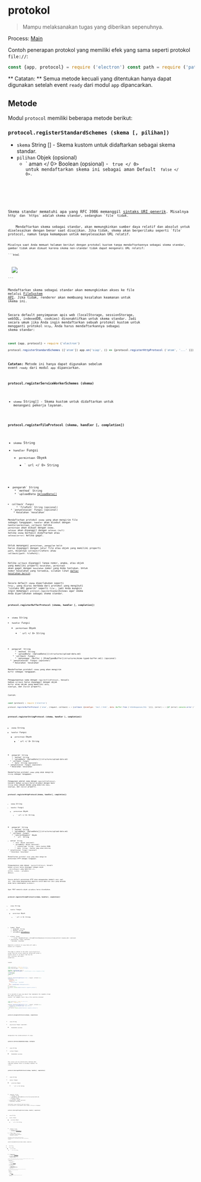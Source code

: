 # protokol

> Mampu melaksanakan tugas yang diberikan sepenuhnya.

Process: [Main](../glossary.md#main-process)

Contoh penerapan protokol yang memiliki efek yang sama seperti protokol `file://`:

```javascript
const {app, protocol} = require ('electron') const path = require ('path') app.on ('siap', () = & gt; {protocol.registerFileProtocol ('atom', (permintaan, callback) = & gt; {const url = request.url.substr (7) callback ({path: path.normalize (`$ {__ dirname} / $ {url}`)})}, (error) = & gt; {if (error) console.error ('Gagal mendaftar protokol')})})
```

** Catatan: ** Semua metode kecuali yang ditentukan hanya dapat digunakan setelah event ` ready ` dari modul ` app ` dipancarkan.

## Metode

Modul ` protocol ` memiliki beberapa metode berikut:

### `protocol.registerStandardSchemes (skema [, pilihan])`

* ` skema ` String [] - Skema kustom untuk didaftarkan sebagai skema standar.
* `pilihan` Objek (opsional) 
  * ` aman </ 0> Boolean (opsional) - <code> true </ 0> untuk mendaftarkan skema ini sebagai aman Default <code> false </ 0>.</li>
</ul></li>
</ul>

<p>Skema standar mematuhi apa yang RFC 3986 memanggil <a href="https://tools.ietf.org/html/rfc3986#section-3">sintaks URI generik</a>. Misalnya <code>http` dan `https` adalah skema standar, sedangkan `file` tidak.</p> 
    Mendaftarkan skema sebagai standar, akan memungkinkan sumber daya relatif dan absolut untuk diselesaikan dengan benar saat disajikan. Jika tidak, skema akan berperilaku seperti `file` protocol, namun tanpa kemampuan untuk menyelesaikan URL relatif.
    
    Misalnya saat Anda memuat halaman berikut dengan protokol kustom tanpa mendaftarkannya sebagai skema standar, gambar tidak akan dimuat karena skema non-standar tidak dapat mengenali URL relatif:
    
    ```html
<tubuh menandai="crwd-mark">
  <img src='test.png'>
</tubuh>
```

Mendaftarkan skema sebagai standar akan memungkinkan akses ke file melalui [FileSystem API](https://developer.mozilla.org/en-US/docs/Web/API/LocalFileSystem). Jika tidak, renderer akan membuang kesalahan keamanan untuk skema ini.

Secara default penyimpanan apis web (localStorage, sessionStorage, webSQL, indexedDB, cookies) dinonaktifkan untuk skema standar. Jadi secara umum jika Anda ingin mendaftarkan sebuah protokol kustom untuk mengganti protokol `http`, Anda harus mendaftarkannya sebagai skema standar:

```javascript
const {app, protocol} = require ('electron') 

protocol.registerStandardSchemes (['atom']) app.on('siap', () => {protocol.registerHttpProtocol ('atom', '...' )})
```

**Catatan:** Metode ini hanya dapat digunakan sebelum event `ready` dari modul `app` dipancarkan.

### `protocol.registerServiceWorkerSchemes (skema)`

* `skema` String[] - Skema kustom untuk didaftarkan untuk menangani pekerja layanan.
### `protocol.registerFileProtocol (skema, handler [, completion])`

* `skema` String
* `handler` Fungsi 
  * `permintaan` Obyek 
    * ` url </ 0> String</li>
<li><code>pengarah` String
    * `method` String
    * `uploadData</​​0> <a href="structures/upload-data.md">UploadData[]</a></li>
</ul></li>
<li><code>callback` Fungsi 
      * `filePath` String (opsional)
  * `penyelesaian` Fungsi (opsional) 
    * Kesalahan `kesalahan`
  
  Mendaftarkan protokol `skema` yang akan mengirim file sebagai tanggapan. `handler` akan disebut dengan `handler(permintaan, callback)` ketika `permintaan` akan dibuat dengan `skema`. `selesai` akan dipanggil dengan `selesai (null)` ketika `skema` berhasil didaftarkan atau `selesai(error)` ketika gagal.
  
  Untuk menangani `permintaan`, `panggilan balik` harus dipanggil dengan jalur file atau objek yang memiliki properti `path`, misalnya `callback(filePath)` atau `callback({path: filePath})`.
  
  Ketika `callback` dipanggil tanpa nomor, angka, atau objek yang memiliki properti `kesalahan`, `permintaan` akan gagal dengan `kesalahan` nomor yang Anda tentukan. Untuk nomor kesalahan yang tersedia, silakan lihat [daftar kesalahan bersih](https://code.google.com/p/chromium/codesearch#chromium/src/net/base/net_error_list.h).
  
  Secara default `skema` diperlakukan seperti `http:`, yang diurai berbeda dari protokol yang mengikuti "sintaks URI generik" seperti `file:`, jadi Anda mungkin ingin memanggil `protocol.registerStandardSchemes` agar skema Anda diperlakukan sebagai skema standar.
  
  ### `protocol.registerBufferProtocol (skema, handler [, completion])`
  
  * `skema` String
  * `handler` Fungsi 
    * `permintaan` Obyek 
      * ` url </ 0> String</li>
<li><code>pengarah` String
      * `method` String
      * `uploadData` [UploadData[]](structures/upload-data.md)
    * `callback` Fungsi 
      * `penyangga` (Buffer | [MimeTypedBuffer](structures/mime-typed-buffer.md)) (opsional)
  * `penyelesaian` Fungsi (opsional) 
    * Kesalahan `kesalahan`
  
  Mendaftarkan protokol `skema` yang akan mengirim `Buffer` sebagai tanggapan.
  
  Penggunaannya sama dengan `registerFileProtocol`, kecuali bahwa `callback` harus dipanggil dengan objek `Buffer` atau objek yang memiliki `data`, `mimeType`, dan `charset` properti.
  
  Contoh:
  
  ```javascript
const {protocol} = require ('electron') 

protocol.registerBufferProtocol ('atom', (request, callback) = > {callback ({mimeType: 'text / html', data: Buffer.from ('<h5>Response</h5> ')})}, (error) = > {if (error) console.error (' Gagal mendaftar protokol ')})
```

### `protocol.registerStringProtocol (skema, handler [, completion])`

* `skema` String
* `handler` Fungsi 
  * `permintaan` Obyek 
    * ` url </ 0> String</li>
<li><code>pengarah` String
    * `method` String
    * `uploadData` [UploadData[]](structures/upload-data.md)
  * `callback` Fungsi 
    * `data` String (opsional)
* `penyelesaian` Fungsi (opsional) 
  * Kesalahan `kesalahan`

Mendaftarkan protokol `skema` yang akan mengirim `String` sebagai tanggapan.

Penggunaan adalah sama dengan `registerFileProtocol`, kecuali bahwa `callback` harus disebut dengan baik `String` atau sebuah benda yang memiliki `Data`, `mimeType`, dan `charset` properti.

### `protocol.registerHttpProtocol(skema, handler[, completion])`

* `skema` String
* `handler` Fungsi 
  * `permintaan` Obyek 
    * ` url </ 0> String</li>
<li><code>pengarah` String
    * `method` String
    * `uploadData` [UploadData[]](structures/upload-data.md)
  * `callback` Fungsi 
    * `redirectRequest` Obyek 
      * ` url </ 0> String</li>
<li><code>method` String
      * `sesi` Objek (opsional)
      * `uploadData` Objek (opsional) 
        * `contentType` String - jenis konten MIME.
        * `data` String - Konten yang akan dikirim.
* `penyelesaian` Fungsi (opsional) 
  * Kesalahan `kesalahan`

Mendaftarkan protokol `skema` yang akan mengirim permintaan HTTP sebagai tanggapan.

Penggunaannya sama dengan ` registerFileProtocol`, kecuali bahwa `callback` harus dipanggil dengan objek ` redirectRequest` yang memiliki `url`, ` method `, `rujukan `, `uploadData` dan`sesi`.

Secara default permintaan HTTP akan menggunakan kembali sesi saat ini. Jika Anda menginginkan meminta untuk memiliki sesi yang berbeda Anda harus menetapkan `sesi`ke`null`.

Agar POST meminta objek `uploadData` harus disediakan.

### `protocol.registerStreamProtocol(scheme, handler[, completion])`

* `skema` String
* `handler` Fungsi 
  * `permintaan` Obyek 
    * ` url </ 0> String</li>
<li><code>header` Obyek
    * `pengarah` String
    * `method` String
    * `uploadData</​​0> <a href="structures/upload-data.md">UploadData[]</a></li>
</ul></li>
<li><code>callback` Fungsi 
      * `stream` (ReadableStream | [StreamProtocolResponse](structures/stream-protocol-response.md)) (optional)
  * `penyelesaian` Fungsi (opsional) 
    * Kesalahan `kesalahan`
  
  Registers a protocol of `scheme` that will send a `Readable` as a response.
  
  The usage is similar to the other `register{Any}Protocol`, except that the `callback` should be called with either a `Readable` object or an object that has the `data`, `statusCode`, and `headers` properties.
  
  Contoh:
  
  ```javascript
const {protocol} = require('electron')
const {PassThrough} = require('stream')

function createStream (text) {
  const rv = new PassThrough()  // PassThrough is also a Readable stream
  rv.push(text)
  rv.push(null)
  return rv
}

protocol.registerStreamProtocol('atom', (request, callback) => {
  callback({
    statusCode: 200,
    headers: {
      'content-type': 'text/html'
    },
    data: createStream('<h5>Response</h5>')
  })
}, (error) => {
  if (error) console.error('Failed to register protocol')
})
```

It is possible to pass any object that implements the readable stream API (emits `data`/`end`/`error` events). For example, here's how a file could be returned:

```javascript
const {protocol} = require('electron')
const fs = require('fs')

protocol.registerStreamProtocol('atom', (request, callback) => {
  callback(fs.createReadStream('index.html'))
}, (error) => {
  if (error) console.error('Failed to register protocol')
})
```

### `protocol.unregisterProtocol(scheme[, completion])`

* `skema` String
* `penyelesaian` Fungsi (opsional) 
  * Kesalahan `kesalahan`

Unregisters the custom protocol of `scheme`.

### `protocol.isProtocolHandled(scheme, callback)`

* `skema` String
* `callback` Fungsi 
  * Kesalahan `kesalahan`

The `callback` will be called with a boolean that indicates whether there is already a handler for `scheme`.

### `protocol.interceptFileProtocol(scheme, handler[, completion])`

* `skema` String
* `handler` Fungsi 
  * `permintaan` Obyek 
    * ` url </ 0> String</li>
<li><code>pengarah` String
    * `method` String
    * `uploadData` [UploadData[]](structures/upload-data.md)
  * `callback` Fungsi 
    * `fullPath` String
* `penyelesaian` Fungsi (opsional) 
  * Kesalahan `kesalahan`

Intercepts `scheme` protocol and uses `handler` as the protocol's new handler which sends a file as a response.

### `protocol.interceptStringProtocol(scheme, handler[, completion])`

* `skema` String
* `handler` Fungsi 
  * `permintaan` Obyek 
    * ` url </ 0> String</li>
<li><code>pengarah` String
    * `method` String
    * `uploadData</​​0> <a href="structures/upload-data.md">UploadData[]</a></li>
</ul></li>
<li><code>callback` Fungsi 
      * `data` String (opsional)
  * `penyelesaian` Fungsi (opsional) 
    * Kesalahan `kesalahan`
  
  Intercepts `scheme` protocol and uses `handler` as the protocol's new handler which sends a `String` as a response.
  
  ### `protocol.interceptBufferProtocol(scheme, handler[, completion])`
  
  * `skema` String
  * `handler` Fungsi 
    * `permintaan` Obyek 
      * ` url </ 0> String</li>
<li><code>pengarah` String
      * `method` String
      * `uploadData</​​0> <a href="structures/upload-data.md">UploadData[]</a></li>
</ul></li>
<li><code>panggilan balik` Fungsi 
        * `buffer` Buffer (optional)
    * `penyelesaian` Fungsi (opsional) 
      * Kesalahan `kesalahan`
    
    Intercepts `scheme` protocol and uses `handler` as the protocol's new handler which sends a `Buffer` as a response.
    
    ### `protocol.interceptHttpProtocol(scheme, handler[, completion])`
    
    * `skema` String
    * `handler` Fungsi 
      * `permintaan` Obyek 
        * ` url </ 0> String</li>
<li><code>pengarah` String
        * `method` String
        * `uploadData</​​0> <a href="structures/upload-data.md">UploadData[]</a></li>
</ul></li>
<li><code>callback` Fungsi 
          * `redirectRequest` Obyek 
            * ` url </ 0> String</li>
<li><code>method` String
            * `sesi` Objek (opsional)
            * `uploadData` Objek (opsional) 
              * `contentType` String - jenis konten MIME.
              * `data` String - Konten yang akan dikirim.
      * `penyelesaian` Fungsi (opsional) 
        * Kesalahan `kesalahan`
      
      Intercepts `scheme` protocol and uses `handler` as the protocol's new handler which sends a new HTTP request as a response.
      
      ### `protocol.interceptStreamProtocol(scheme, handler[, completion])`
      
      * `skema` String
      * `handler` Fungsi 
        * `permintaan` Obyek 
          * ` url </ 0> String</li>
<li><code>header` Obyek
          * `pengarah` String
          * `method` String
          * `uploadData</​​0> <a href="structures/upload-data.md">UploadData[]</a></li>
</ul></li>
<li><code>callback` Fungsi 
            * `stream` (ReadableStream | [StreamProtocolResponse](structures/stream-protocol-response.md)) (optional)
        * `penyelesaian` Fungsi (opsional) 
          * Kesalahan `kesalahan`
        
        Same as `protocol.registerStreamProtocol`, except that it replaces an existing protocol handler.
        
        ### `protocol.uninterceptProtocol(scheme[, completion])`
        
        * `skema` String
        * `penyelesaian` Fungsi (opsional) 
          * Kesalahan `kesalahan`
        
        Remove the interceptor installed for `scheme` and restore its original handler.